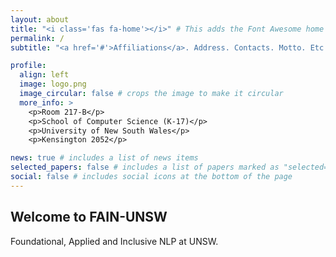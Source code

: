 ```yaml
---
layout: about
title: "<i class='fas fa-home'></i>" # This adds the Font Awesome home icon
permalink: /
subtitle: "<a href='#'>Affiliations</a>. Address. Contacts. Motto. Etc."

profile:
  align: left
  image: logo.png
  image_circular: false # crops the image to make it circular
  more_info: >
    <p>Room 217-B</p>
    <p>School of Computer Science (K-17)</p>
    <p>University of New South Wales</p>
    <p>Kensington 2052</p>

news: true # includes a list of news items
selected_papers: false # includes a list of papers marked as "selected={true}"
social: false # includes social icons at the bottom of the page
---
```

## Welcome to FAIN-UNSW

Foundational, Applied and Inclusive NLP at UNSW.